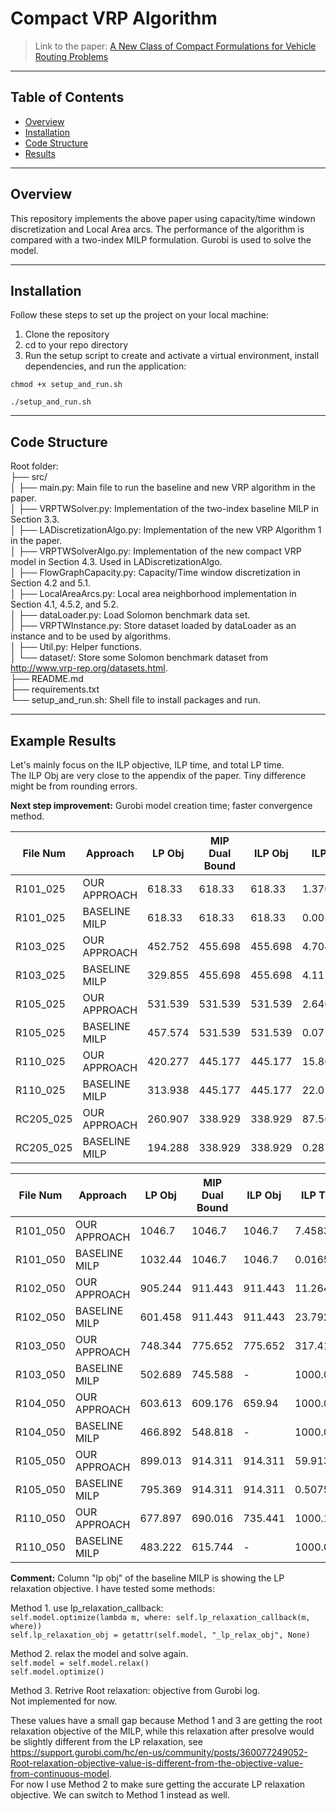 # Compact VRP Algorithm

> Link to the paper: [A New Class of Compact Formulations for Vehicle Routing Problems](https://arxiv.org/pdf/2403.00262)

---

## Table of Contents

- [Overview](#overview)
- [Installation](#installation)
- [Code Structure](#code-structure)
- [Results](#results)

---

## Overview

This repository implements the above paper using capacity/time windown discretization and Local Area arcs. The performance of the algorithm is compared with a two-index MILP formulation. Gurobi is used to solve the model.

---

## Installation

Follow these steps to set up the project on your local machine:

1. Clone the repository
2. cd to your repo directory
3. Run the setup script to create and activate a virtual environment, install dependencies, and run the application:

`chmod +x setup_and_run.sh`

`./setup_and_run.sh`

---

## Code Structure

Root folder:  
├── src/  
│   ├── main.py: Main file to run the baseline and new VRP algorithm in the paper.  
│   ├── VRPTWSolver.py: Implementation of the two-index baseline MILP in Section 3.3.  
│   ├── LADiscretizationAlgo.py: Implementation of the new VRP Algorithm 1 in the paper.  
│   ├── VRPTWSolverAlgo.py: Implementation of the new compact VRP model in Section 4.3. Used in LADiscretizationAlgo.  
│   ├── FlowGraphCapacity.py: Capacity/Time window discretization in Section 4.2 and 5.1.   
│   ├── LocalAreaArcs.py: Local area neighborhood implementation in Section 4.1, 4.5.2, and 5.2.   
│   ├── dataLoader.py: Load Solomon benchmark data set.  
│   ├── VRPTWInstance.py: Store dataset loaded by dataLoader as an instance and to be used by algorithms.  
│   ├── Util.py: Helper functions.  
│   └── dataset/: Store some Solomon benchmark dataset from http://www.vrp-rep.org/datasets.html.  
├── README.md  
├── requirements.txt  
└── setup_and_run.sh: Shell file to install packages and run.  

---

## Example Results

Let's mainly focus on the ILP objective, ILP time, and total LP time.  
The ILP Obj are very close to the appendix of the paper. Tiny difference might be from rounding errors.

**Next step improvement:** Gurobi model creation time; faster convergence method.

| File Num   | Approach       | LP Obj   | MIP Dual Bound | ILP Obj   | ILP Time   | Total LP Time | Total Run Time  |
|------------|----------------|----------|----------------|-----------|------------|---------------|-----------------|
| R101_025   | OUR APPROACH   | 618.33   | 618.33         | 618.33    | 1.37088    | 0.735905      | 27.7363         |
| R101_025   | BASELINE MILP  | 618.33   | 618.33         | 618.33    | 0.00351286 | 0             | 0.018548        |
| R103_025   | OUR APPROACH   | 452.752  | 455.698        | 455.698   | 4.7041     | 18.0105       | 169.858         |
| R103_025   | BASELINE MILP  | 329.855  | 455.698        | 455.698   | 4.11145    | 0             | 4.1446          |
| R105_025   | OUR APPROACH   | 531.539  | 531.539        | 531.539   | 2.64606    | 3.11974       | 48.9599         |
| R105_025   | BASELINE MILP  | 457.574  | 531.539        | 531.539   | 0.0753539  | 0             | 0.101321        |
| R110_025   | OUR APPROACH   | 420.277  | 445.177        | 445.177   | 15.8692    | 12.344        | 100.203         |
| R110_025   | BASELINE MILP  | 313.938  | 445.177        | 445.177   | 22.0112    | 0             | 22.0381         |
| RC205_025  | OUR APPROACH   | 260.907  | 338.929        | 338.929   | 87.5607    | 44.8769       | 2859.72         |
| RC205_025  | BASELINE MILP  | 194.288  | 338.929        | 338.929   | 0.287437   | 0             | 0.312919        |

| File Num   | Approach       | LP Obj   | MIP Dual Bound | ILP Obj   | ILP Time   | Total LP Time | Total Run Time  |
|------------|----------------|----------|----------------|-----------|------------|---------------|-----------------|
| R101_050   | OUR APPROACH   | 1046.7   | 1046.7         | 1046.7    | 7.45831    | 5.63699       | 249.866         |
| R101_050   | BASELINE MILP  | 1032.44  | 1046.7         | 1046.7    | 0.0165319  | 0             | 0.057215        |
| R102_050   | OUR APPROACH   | 905.244  | 911.443        | 911.443   | 11.2641    | 54.8393       | 423.558         |
| R102_050   | BASELINE MILP  | 601.458  | 911.443        | 911.443   | 23.7928    | 0             | 23.8598         |
| R103_050   | OUR APPROACH   | 748.344  | 775.652        | 775.652   | 317.418    | 356.746       | 2297.13         |
| R103_050   | BASELINE MILP  | 502.689  | 745.588        | -         | 1000.02    | 0             | 1000.1          |
| R104_050   | OUR APPROACH   | 603.613  | 609.176        | 659.94    | 1000.08    | 384.136       | 3334.18         |
| R104_050   | BASELINE MILP  | 466.892  | 548.818        | -         | 1000.04    | 0             | 1000.13         |
| R105_050   | OUR APPROACH   | 899.013  | 914.311        | 914.311   | 59.913     | 32.9914       | 555.451         |
| R105_050   | BASELINE MILP  | 795.369  | 914.311        | 914.311   | 0.507538   | 0             | 0.552254        |
| R110_050   | OUR APPROACH   | 677.897  | 690.016        | 735.441   | 1000.14    | 281.94        | 3099.46         |
| R110_050   | BASELINE MILP  | 483.222  | 615.744        | -         | 1000.03    | 0             | 1000.11         |

**Comment:** Column "lp obj" of the baseline MILP is showing the LP relaxation objective. I have tested some methods:

Method 1. use lp_relaxation_callback:  
    `self.model.optimize(lambda m, where: self.lp_relaxation_callback(m, where))`  
    `self.lp_relaxation_obj = getattr(self.model, "_lp_relax_obj", None)`

Method 2. relax the model and solve again.  
    `self.model = self.model.relax()`  
    `self.model.optimize()`

Method 3. Retrive Root relaxation: objective from Gurobi log.  
    Not implemented for now.

These values have a small gap because Method 1 and 3 are getting the root relaxation objective of the MILP, while this relaxation after presolve would be slightly different from the LP relaxation,  see https://support.gurobi.com/hc/en-us/community/posts/360077249052-Root-relaxation-objective-value-is-different-from-the-objective-value-from-continuous-model.  
For now I use Method 2 to make sure getting the accurate LP relaxation objective. We can switch to Method 1 instead as well.

